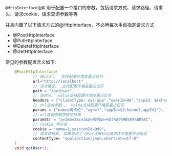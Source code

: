 

`@HttpInterface注解` 用于配置一个接口的参数，包括请求方式、请求路径、请求头、请求cookie、请求查询参数等等


并且内置了以下请求方式的@HttpInterface，不必再每次手动指定请求方式
- @PostHttpInterface
- @PutHttpInterface
- @DeleteHttpInterface
- @GetHttpInterface



常见的参数配置含义如下: 
```java
    @PostHttpInterface(
            // 接口url,  支持配置环境变量占位符
            url="http://localhost" ,
            // 请求路径,  支持配置环境变量占位符
            path = "/getUser",
            // 请求头,  value支持配置环境变量占位符
            headers = {"clientType: sys-app","userId=99","appId: ${channel.appId}"},
            // url查询参数 ,  value支持配置环境变量占位符
            params = {"name=周杰伦","age=1","appId=${channel.appId}"},
            // url查询参数拼接字符串
            paramStr = "a=1&b=2&c=3&d=哈哈&e=%E7%89%9B%E9%80%BC",
            // cookie 字符串
            cookie = "name=1;sessionId=999"，
            // 请求体格式. 如果使用了 @Par注解标记请求体不需要手动指定
            contentType= "appliaction/json;chartset=utf-8"
    )
    void getUser();
```




